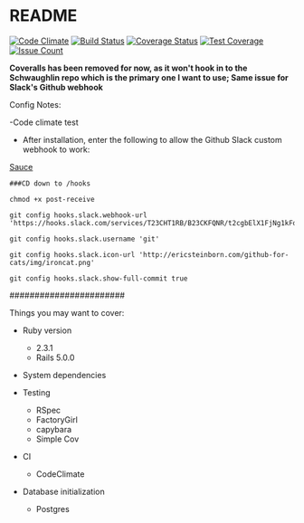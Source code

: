 # README

[![Code Climate](https://codeclimate.com/repos/57b9cbe1270c315c9b003f9f/badges/80c3216ae04bbe12b73d/gpa.svg)](https://codeclimate.com/repos/57b9cbe1270c315c9b003f9f/feed)
[![Build Status](https://travis-ci.org/schwaughlin/1033-Public-Notice-System.svg?branch=master)](https://travis-ci.org/schwaughlin/1033-Public-Notice-System)
[![Coverage Status](https://coveralls.io/repos/github/schwaughlin/1033-Public-Notice-System/badge.svg)](https://coveralls.io/github/schwaughlin/1033-Public-Notice-System)
[![Test Coverage](https://codeclimate.com/repos/57b9cbe1270c315c9b003f9f/badges/80c3216ae04bbe12b73d/coverage.svg)](https://codeclimate.com/repos/57b9cbe1270c315c9b003f9f/coverage)
[![Issue Count](https://codeclimate.com/repos/57b9cbe1270c315c9b003f9f/badges/80c3216ae04bbe12b73d/issue_count.svg)](https://codeclimate.com/repos/57b9cbe1270c315c9b003f9f/feed)

**Coveralls has been removed for now, as it won't hook in to the Schwaughlin repo which is the primary one I want to use; Same issue for Slack's Github webhook**

Config Notes:

-Code climate test

* After installation, enter the following to allow the Github Slack custom webhook to work:

[Sauce](https://github.com/chriseldredge/git-slack-hook)

```
###CD down to /hooks

chmod +x post-receive

git config hooks.slack.webhook-url 'https://hooks.slack.com/services/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'

git config hooks.slack.username 'git'

git config hooks.slack.icon-url 'http://ericsteinborn.com/github-for-cats/img/ironcat.png'

git config hooks.slack.show-full-commit true

```


#######################

Things you may want to cover:

* Ruby version
  - 2.3.1
  - Rails 5.0.0

* System dependencies

* Testing
  - RSpec
  - FactoryGirl
  - capybara
  - Simple Cov

* CI
  - CodeClimate

* Database initialization
  - Postgres
